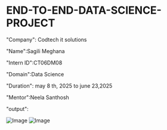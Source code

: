 # END-TO-END-DATA-SCIENCE-PROJECT

"Company": Codtech it solutions

"Name":Sagili Meghana

"Intern ID":CT06DM08

"Domain":Data Science

"Duration": may 8 th, 2025 to june 23,2025

"Mentor":Neela Santhosh

"output":

![Image](https://github.com/user-attachments/assets/6f6dffb4-b443-4c5c-9c19-7ff95161fc0e)
![Image](https://github.com/user-attachments/assets/285f0488-0d04-4b85-bece-d81092a6ff04)
